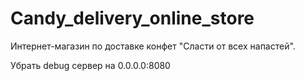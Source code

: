 # Candy_delivery_online_store
Интернет-магазин по доставке конфет "Сласти от всех напастей".

Убрать debug
сервер на 0.0.0.0:8080